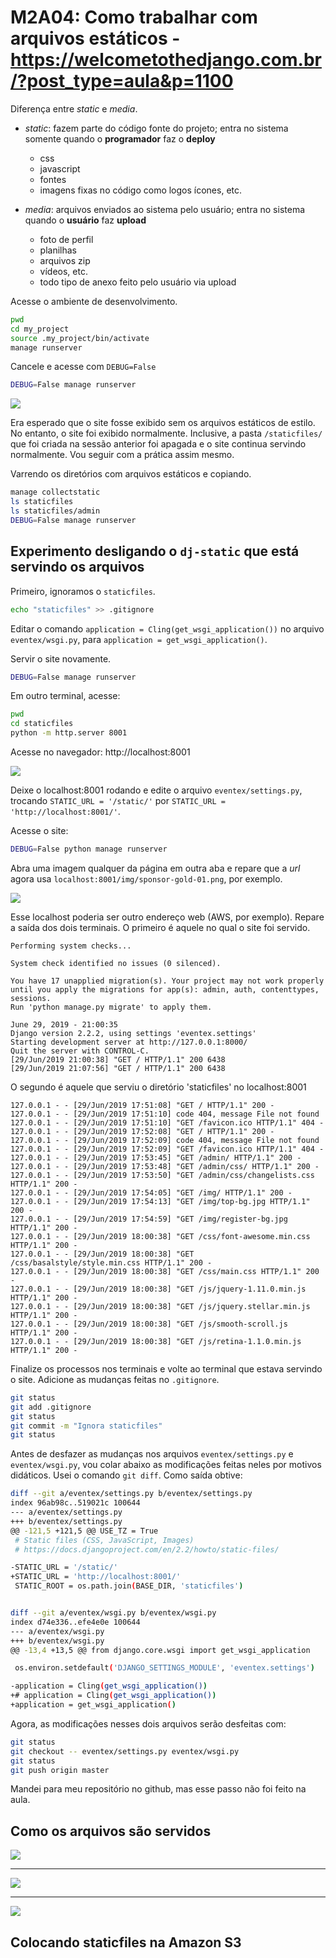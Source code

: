 # M2A04: Como trabalhar com arquivos estáticos - https://welcometothedjango.com.br/?post_type=aula&p=1100

Diferença entre *static* e *media*.

- *static*: fazem parte do código fonte do projeto; entra no sistema somente quando o **programador** faz o **deploy**
    - css
    - javascript
    - fontes
    - imagens fixas no código como logos ícones, etc.

- *media*: arquivos enviados ao sistema pelo usuário; entra no sistema quando o **usuário** faz **upload**
    - foto de perfil
    - planilhas
    - arquivos zip
    - vídeos, etc.
    - todo tipo de anexo feito pelo usuário via upload

Acesse o ambiente de desenvolvimento.

```bash
pwd
cd my_project
source .my_project/bin/activate
manage runserver
```

Cancele e acesse com `DEBUG=False`

```bash
DEBUG=False manage runserver
```

![](img/localhost-wout-static-files.png)

Era esperado que o site fosse exibido sem os arquivos estáticos de estilo. No entanto, o site foi exibido normalmente. Inclusive, a pasta `/staticfiles/` que foi criada na sessão anterior foi apagada e o site continua servindo normalmente. Vou seguir com a prática assim mesmo.

Varrendo os diretórios com arquivos estáticos e copiando.

```bash
manage collectstatic
ls staticfiles
ls staticfiles/admin
DEBUG=False manage runserver
```

## Experimento desligando o `dj-static` que está servindo os arquivos

Primeiro, ignoramos o `staticfiles`.

```bash
echo "staticfiles" >> .gitignore
```

Editar o comando `application = Cling(get_wsgi_application())` no arquivo `eventex/wsgi.py`, para `application = get_wsgi_application()`.

Servir o site novamente.

```bash
DEBUG=False manage runserver
```

Em outro terminal, acesse:

```bash
pwd
cd staticfiles
python -m http.server 8001
```

Acesse no navegador: http://localhost:8001

![](img/staticfiles-localhost-8001.png)

Deixe o localhost:8001 rodando e edite o arquivo `eventex/settings.py`, trocando `STATIC_URL = '/static/'` por `STATIC_URL = 'http://localhost:8001/'`.

Acesse o site:

```bash
DEBUG=False python manage runserver
```

Abra uma imagem qualquer da página em outra aba e repare que a *url* agora usa `localhost:8001/img/sponsor-gold-01.png`, por exemplo.

![](img/localhost-8001-serving-staticfiles.png)

Esse localhost poderia ser outro endereço web (AWS, por exemplo). Repare a saída dos dois terminais. O primeiro é aquele no qual o site foi servido.

```
Performing system checks...

System check identified no issues (0 silenced).

You have 17 unapplied migration(s). Your project may not work properly until you apply the migrations for app(s): admin, auth, contenttypes, sessions.
Run 'python manage.py migrate' to apply them.

June 29, 2019 - 21:00:35
Django version 2.2.2, using settings 'eventex.settings'
Starting development server at http://127.0.0.1:8000/
Quit the server with CONTROL-C.
[29/Jun/2019 21:00:38] "GET / HTTP/1.1" 200 6438
[29/Jun/2019 21:07:56] "GET / HTTP/1.1" 200 6438
```

O segundo é aquele que serviu o diretório 'staticfiles' no localhost:8001

```
127.0.0.1 - - [29/Jun/2019 17:51:08] "GET / HTTP/1.1" 200 -
127.0.0.1 - - [29/Jun/2019 17:51:10] code 404, message File not found
127.0.0.1 - - [29/Jun/2019 17:51:10] "GET /favicon.ico HTTP/1.1" 404 -
127.0.0.1 - - [29/Jun/2019 17:52:08] "GET / HTTP/1.1" 200 -
127.0.0.1 - - [29/Jun/2019 17:52:09] code 404, message File not found
127.0.0.1 - - [29/Jun/2019 17:52:09] "GET /favicon.ico HTTP/1.1" 404 -
127.0.0.1 - - [29/Jun/2019 17:53:45] "GET /admin/ HTTP/1.1" 200 -
127.0.0.1 - - [29/Jun/2019 17:53:48] "GET /admin/css/ HTTP/1.1" 200 -
127.0.0.1 - - [29/Jun/2019 17:53:50] "GET /admin/css/changelists.css HTTP/1.1" 200 -
127.0.0.1 - - [29/Jun/2019 17:54:05] "GET /img/ HTTP/1.1" 200 -
127.0.0.1 - - [29/Jun/2019 17:54:13] "GET /img/top-bg.jpg HTTP/1.1" 200 -
127.0.0.1 - - [29/Jun/2019 17:54:59] "GET /img/register-bg.jpg HTTP/1.1" 200 -
127.0.0.1 - - [29/Jun/2019 18:00:38] "GET /css/font-awesome.min.css HTTP/1.1" 200 -
127.0.0.1 - - [29/Jun/2019 18:00:38] "GET /css/basalstyle/style.min.css HTTP/1.1" 200 -
127.0.0.1 - - [29/Jun/2019 18:00:38] "GET /css/main.css HTTP/1.1" 200 -
127.0.0.1 - - [29/Jun/2019 18:00:38] "GET /js/jquery-1.11.0.min.js HTTP/1.1" 200 -
127.0.0.1 - - [29/Jun/2019 18:00:38] "GET /js/jquery.stellar.min.js HTTP/1.1" 200 -
127.0.0.1 - - [29/Jun/2019 18:00:38] "GET /js/smooth-scroll.js HTTP/1.1" 200 -
127.0.0.1 - - [29/Jun/2019 18:00:38] "GET /js/retina-1.1.0.min.js HTTP/1.1" 200 -
```

Finalize os processos nos terminais e volte ao terminal que estava servindo o site. Adicione as mudanças feitas no `.gitignore`.

```bash
git status
git add .gitignore
git status
git commit -m "Ignora staticfiles"
git status
```

Antes de desfazer as mudanças nos arquivos `eventex/settings.py` e `eventex/wsgi.py`, vou colar abaixo as modificações feitas neles por motivos didáticos. Usei o comando `git diff`. Como saída obtive:

```bash
diff --git a/eventex/settings.py b/eventex/settings.py
index 96ab98c..519021c 100644
--- a/eventex/settings.py
+++ b/eventex/settings.py
@@ -121,5 +121,5 @@ USE_TZ = True
 # Static files (CSS, JavaScript, Images)
 # https://docs.djangoproject.com/en/2.2/howto/static-files/

-STATIC_URL = '/static/'
+STATIC_URL = 'http://localhost:8001/'
 STATIC_ROOT = os.path.join(BASE_DIR, 'staticfiles')


diff --git a/eventex/wsgi.py b/eventex/wsgi.py
index d74e336..efe4e0e 100644
--- a/eventex/wsgi.py
+++ b/eventex/wsgi.py
@@ -13,4 +13,5 @@ from django.core.wsgi import get_wsgi_application

 os.environ.setdefault('DJANGO_SETTINGS_MODULE', 'eventex.settings')

-application = Cling(get_wsgi_application())
+# application = Cling(get_wsgi_application())
+application = get_wsgi_application()
```

Agora, as modificações nesses dois arquivos serão desfeitas com:

```bash
git status
git checkout -- eventex/settings.py eventex/wsgi.py
git status
git push origin master
```

Mandei para meu repositório no github, mas esse passo não foi feito na aula.

## Como os arquivos são servidos

![](img/static-dev.jpg)

***

![](img/static-heroku.jpg)

***

![](img/static-amazon-s3.jpg)

## Colocando staticfiles na Amazon S3

<!--


TODO: Servir arquivos estátivos usando Amazon S3
BODY: Ainda não consegui usar isso. Fiz algo errado na Amazon e me foi cobrado R$ 4,23. As imagens da minha tentativa frustrada estão em: modulo_02/img/try-set-s3/

https://forum.welcometothedjango.com.br/t/m2a04-collectstatic-amazonaws/1168

https://www.youtube.com/watch?v=ADyUlRLKMLs&feature=youtu.be
 -->
